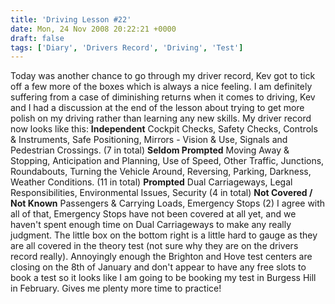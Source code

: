 ```yaml
---
title: 'Driving Lesson #22'
date: Mon, 24 Nov 2008 20:22:21 +0000
draft: false
tags: ['Diary', 'Drivers Record', 'Driving', 'Test']
---
```


Today was another chance to go through my driver record, Kev got to tick off a few more of the boxes which is always a nice feeling. I am definitely suffering from a case of diminishing returns when it comes to driving, Kev and I had a discussion at the end of the lesson about trying to get more polish on my driving rather than learning any new skills. My driver record now looks like this: **Independent** Cockpit Checks, Safety Checks, Controls & Instruments, Safe Positioning, Mirrors - Vision & Use, Signals and Pedestrian Crossings. (7 in total) **Seldom Prompted** Moving Away & Stopping, Anticipation and Planning, Use of Speed, Other Traffic, Junctions, Roundabouts, Turning the Vehicle Around, Reversing, Parking, Darkness, Weather Conditions. (11 in total) **Prompted** Dual Carriageways, Legal Responsibilities, Environmental Issues, Security (4 in total) **Not Covered / Not Known** Passengers & Carrying Loads, Emergency Stops (2) I agree with all of that, Emergency Stops have not been covered at all yet, and we haven't spent enough time on Dual Carriageways to make any really judgment. The little box on the bottom right is a little hard to gauge as they are all covered in the theory test (not sure why they are on the drivers record really). Annoyingly enough the Brighton and Hove test centers are closing on the 8th of January and don't appear to have any free slots to book a test so it looks like I am going to be booking my test in Burgess Hill in February. Gives me plenty more time to practice!